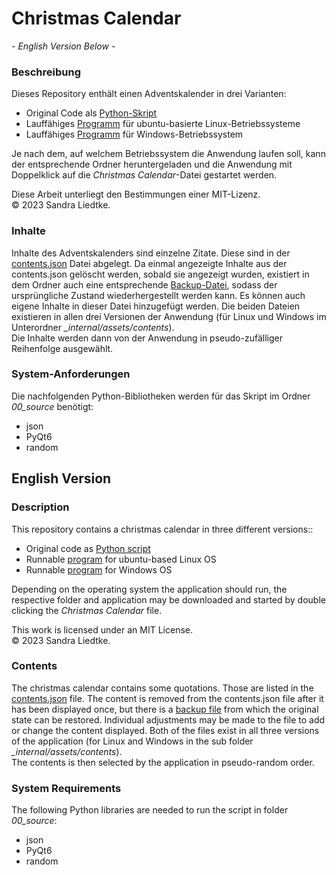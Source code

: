 # Christmas Calendar

*- English Version Below -*

### Beschreibung

Dieses Repository enthält einen Adventskalender in drei Varianten:
 - Original Code als [Python-Skript](/00_source/christmas_calendar.py)
 - Lauffähiges [Programm](/01_linux/) für ubuntu-basierte Linux-Betriebssysteme
 - Lauffähiges [Programm](/02_windows/) für Windows-Betriebssystem

Je nach dem, auf welchem Betriebssystem die Anwendung laufen soll, kann der entsprechende Ordner heruntergeladen und die Anwendung
mit Doppelklick auf die *Christmas Calendar*-Datei gestartet werden.

Diese Arbeit unterliegt den Bestimmungen einer MIT-Lizenz.<br/>
© 2023 Sandra Liedtke.

### Inhalte

Inhalte des Adventskalenders sind einzelne Zitate. Diese sind in der [contents.json](/00_source/assets/contents/contents.json) Datei abgelegt.
Da einmal angezeigte Inhalte aus der contents.json gelöscht werden, sobald sie angezeigt wurden, existiert in dem Ordner auch eine entsprechende [Backup-Datei](/00_source/assets/contents/contents.json.bak),
sodass der ursprüngliche Zustand wiederhergestellt werden kann. Es können auch eigene Inhalte in dieser Datei hinzugefügt werden. Die beiden Dateien existieren in allen drei Versionen der Anwendung (für Linux und Windows im Unterordner *_internal/assets/contents*).<br/>
Die Inhalte werden dann von der Anwendung in pseudo-zufälliger Reihenfolge ausgewählt.

### System-Anforderungen

Die nachfolgenden Python-Bibliotheken werden für das Skript im Ordner *00_source* benötigt:
 - json
 - PyQt6
 - random

## English Version

### Description

This repository contains a christmas calendar in three different versions::
 - Original code as [Python script](/00_source/christmas_calendar.py)
 - Runnable [program](/01_linux/) for ubuntu-based Linux OS
 - Runnable [program](/02_windows/) for Windows OS

Depending on the operating system the application should run, the respective folder and application may be downloaded and
started by double clicking the *Christmas Calendar* file.

This work is licensed under an MIT License.<br/>
© 2023 Sandra Liedtke.

### Contents

The christmas calendar contains some quotations. Those are listed in the [contents.json](/00_source/assets/contents/contents.json) file.
The content is removed from the contents.json file after it has been displayed once, but there is a [backup file](/00_source/assets/contents/contents.json.bak)
from which the original state can be restored. Individual adjustments may be made to the file to add or change the content displayed. Both of the files exist in all three versions of the application (for Linux and Windows in the sub folder *_internal/assets/contents*).<br/>
The contents is then selected by the application in pseudo-random order.

### System Requirements

The following Python libraries are needed to run the script in folder *00_source*:
 - json
 - PyQt6
 - random